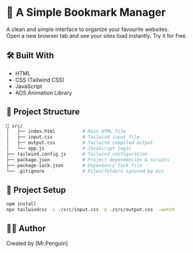 # 📘 A Simple Bookmark Manager

A clean and simple interface to organize your favourite websites.  
Open a new browser tab and see your sites load instantly. Try it for free.

## 🛠️ Built With

- HTML
- CSS (Tailwind CSS)
- JavaScript
- AOS Animation Library

## 📁 Project Structure

```bash
📁 src/
│   ├── index.html          # Main HTML file
│   ├── input.css           # Tailwind input file
│   ├── output.css          # Tailwind compiled output
│   └── app.js              # JavaScript logic
├── tailwind.config.js      # Tailwind configuration
├── package.json            # Project dependencies & scripts
├── package-lock.json       # Dependency lock file
└── .gitignore              # Files/folders ignored by Git
```

## 📂 Project Setup

```bash
npm install
npx tailwindcss -i ./src/input.css -o ./src/output.css --watch
```

## 👨‍💻 Author

Created by [Mr.Penguin]
